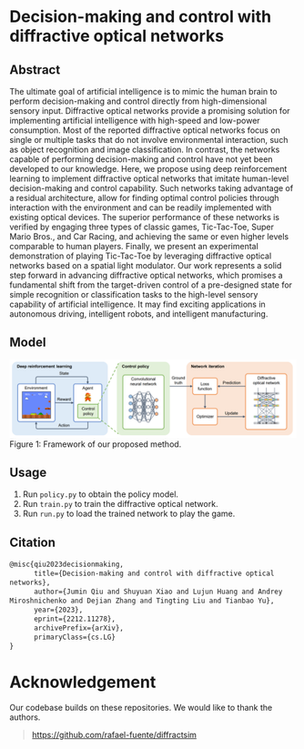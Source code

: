 # Decision-making and control with diffractive optical networks

## Abstract
The ultimate goal of artificial intelligence is to mimic the human brain to perform decision-making and control directly from high-dimensional sensory input. Diffractive optical networks provide a promising solution for implementing artificial intelligence with high-speed and low-power consumption. Most of the reported diffractive optical networks focus on single or multiple tasks that do not involve environmental interaction, such as object recognition and image classification. In contrast, the networks capable of performing decision-making and control have not yet been developed to our knowledge. Here, we propose using deep reinforcement learning to implement diffractive optical networks that imitate human-level decision-making and control capability. Such networks taking advantage of a residual architecture, allow for finding optimal control policies through interaction with the environment and can be readily implemented with existing optical devices. The superior performance of these networks is verified by engaging three types of classic games, Tic-Tac-Toe, Super Mario Bros., and Car Racing, and achieving the same or even higher levels comparable to human players. Finally, we present an experimental demonstration of playing Tic-Tac-Toe by leveraging diffractive optical networks based on a spatial light modulator. Our work represents a solid step forward in advancing diffractive optical networks, which promises a fundamental shift from the target-driven control of a pre-designed state for simple recognition or classification tasks to the high-level sensory capability of artificial intelligence. It may find exciting applications in autonomous driving, intelligent robots, and intelligent manufacturing.

## Model
![Image](model.png)
Figure 1: Framework of our proposed method. 

## Usage

1. Run `policy.py` to obtain the policy model.
2. Run `train.py` to train the diffractive optical network.
3. Run `run.py` to load the trained network to play the game.

## Citation

```
@misc{qiu2023decisionmaking,
      title={Decision-making and control with diffractive optical networks}, 
      author={Jumin Qiu and Shuyuan Xiao and Lujun Huang and Andrey Miroshnichenko and Dejian Zhang and Tingting Liu and Tianbao Yu},
      year={2023},
      eprint={2212.11278},
      archivePrefix={arXiv},
      primaryClass={cs.LG}
}
``` 
# Acknowledgement
Our codebase builds on these repositories. We would like to thank the authors. 
 
> https://github.com/rafael-fuente/diffractsim
